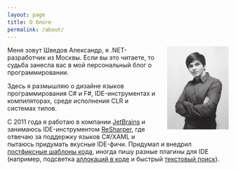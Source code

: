 ```yaml
---
layout: page
title: О блоге
permalink: /about/
---
```


<img style="float: right; width: 140px; margin-left: 20px; margin-bottom: 20px" src="/images/myself.jpg" width="140">

Меня зовут Шведов Александр, я .NET-разработчик из Москвы. Если вы это читаете, то судьба занесла вас в мой персональный блог о программировании.

Здесь я размышляю о дизайне языков программирования C# и F#, IDE-инструментах и компиляторах, среде исполнения CLR и системах типов.

С 2011 года я работаю в компании [JetBrains](https://www.jetbrains.com/) и занимаюсь IDE-инструментом [ReSharper](https://www.jetbrains.com/resharper), где отвечаю за поддержку языков C#/XAML и пытаюсь придумать вкусные IDE-фичи. Придумал и внедрил [постфиксные шаблоны кода](https://github.com/controlflow/resharper-postfix), иногда пишу разные плагины для IDE (например, подсветка [аллокаций в коде](https://github.com/controlflow/resharper-heapview) и быстрый [текстовый поиск](https://github.com/controlflow/resharper-gotoword)).

